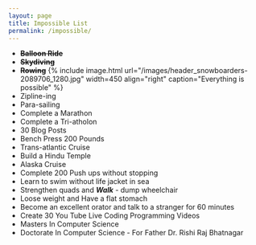 ```yaml
---
layout: page
title: Impossible List
permalink: /impossible/
---
```

- ~~**Balloon Ride**~~
- ~~**Skydiving**~~
- ~~**Rowing**~~
{% include image.html url="/images/header_snowboarders-2089706_1280.jpg"
 width=450 align="right" caption="Everything is possible" %}
- Zipline-ing
- Para-sailing
- Complete a Marathon
- Complete a Tri-atholon
- 30 Blog Posts
- Bench Press 200 Pounds
- Trans-atlantic Cruise
- Build a Hindu Temple
- Alaska Cruise
- Complete 200 Push ups without stopping
- Learn to swim without life jacket in sea
- Strengthen quads and **_Walk_** - dump wheelchair
- Loose weight and Have a flat stomach
- Become an excellent orator and talk to a stranger for 60 minutes
- Create 30 You Tube Live Coding Programming Videos
- Masters In Computer Science
- Doctorate In Computer Science - For Father Dr. Rishi Raj Bhatnagar
